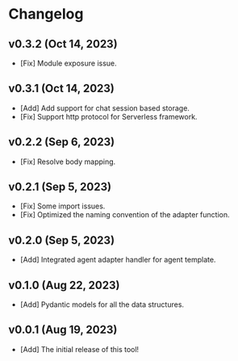 # Changelog

## v0.3.2 (Oct 14, 2023)
* [Fix] Module exposure issue.

## v0.3.1 (Oct 14, 2023)
* [Add] Add support for chat session based storage.
* [Fix] Support http protocol for Serverless framework.

## v0.2.2 (Sep 6, 2023)
* [Fix] Resolve body mapping.

## v0.2.1 (Sep 5, 2023)
* [Fix] Some import issues.
* [Fix] Optimized the naming convention of the adapter function.

## v0.2.0 (Sep 5, 2023)
* [Add] Integrated agent adapter handler for agent template.

## v0.1.0 (Aug 22, 2023)
* [Add] Pydantic models for all the data structures.

## v0.0.1 (Aug 19, 2023)
* [Add] The initial release of this tool!
